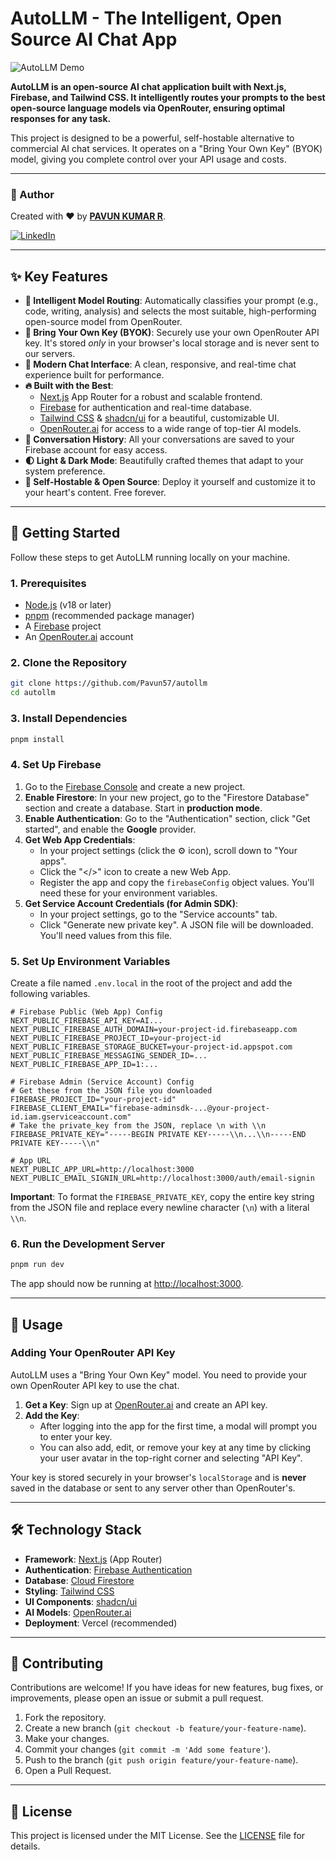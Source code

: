 # AutoLLM - The Intelligent, Open Source AI Chat App

![AutoLLM Demo](https://via.placeholder.com/1200x600.png?text=AutoLLM+Screenshot)

**AutoLLM is an open-source AI chat application built with Next.js, Firebase, and Tailwind CSS. It intelligently routes your prompts to the best open-source language models via OpenRouter, ensuring optimal responses for any task.**

This project is designed to be a powerful, self-hostable alternative to commercial AI chat services. It operates on a "Bring Your Own Key" (BYOK) model, giving you complete control over your API usage and costs.

---

### 👑 Author

Created with ❤️ by **[PAVUN KUMAR R](https://github.com/Pavun57)**.

[![LinkedIn](https://img.shields.io/badge/LinkedIn-0077B5?style=for-the-badge&logo=linkedin&logoColor=white)](https://www.linkedin.com/in/pavun-kumar-r-337545299)

---

## ✨ Key Features

*   **🧠 Intelligent Model Routing**: Automatically classifies your prompt (e.g., code, writing, analysis) and selects the most suitable, high-performing open-source model from OpenRouter.
*   **🔑 Bring Your Own Key (BYOK)**: Securely use your own OpenRouter API key. It's stored *only* in your browser's local storage and is never sent to our servers.
*   **💬 Modern Chat Interface**: A clean, responsive, and real-time chat experience built for performance.
*   **🔥 Built with the Best**:
    *   [Next.js](https://nextjs.org/) App Router for a robust and scalable frontend.
    *   [Firebase](https://firebase.google.com/) for authentication and real-time database.
    *   [Tailwind CSS](https://tailwindcss.com/) & [shadcn/ui](https://ui.shadcn.com/) for a beautiful, customizable UI.
    *   [OpenRouter.ai](https://openrouter.ai/) for access to a wide range of top-tier AI models.
*   **📜 Conversation History**: All your conversations are saved to your Firebase account for easy access.
*   **🌓 Light & Dark Mode**: Beautifully crafted themes that adapt to your system preference.
*   **🚀 Self-Hostable & Open Source**: Deploy it yourself and customize it to your heart's content. Free forever.

---

## 🚀 Getting Started

Follow these steps to get AutoLLM running locally on your machine.

### 1. Prerequisites

*   [Node.js](https://nodejs.org/) (v18 or later)
*   [pnpm](https://pnpm.io/) (recommended package manager)
*   A [Firebase](https://firebase.google.com/) project
*   An [OpenRouter.ai](https://openrouter.ai/) account

### 2. Clone the Repository

```bash
git clone https://github.com/Pavun57/autollm
cd autollm
```

### 3. Install Dependencies

```bash
pnpm install
```

### 4. Set Up Firebase

1.  Go to the [Firebase Console](https://console.firebase.google.com/) and create a new project.
2.  **Enable Firestore**: In your new project, go to the "Firestore Database" section and create a database. Start in **production mode**.
3.  **Enable Authentication**: Go to the "Authentication" section, click "Get started", and enable the **Google** provider.
4.  **Get Web App Credentials**:
    *   In your project settings (click the ⚙️ icon), scroll down to "Your apps".
    *   Click the "</>" icon to create a new Web App.
    *   Register the app and copy the `firebaseConfig` object values. You'll need these for your environment variables.
5.  **Get Service Account Credentials (for Admin SDK)**:
    *   In your project settings, go to the "Service accounts" tab.
    *   Click "Generate new private key". A JSON file will be downloaded. You'll need values from this file.

### 5. Set Up Environment Variables

Create a file named `.env.local` in the root of the project and add the following variables.

```env
# Firebase Public (Web App) Config
NEXT_PUBLIC_FIREBASE_API_KEY=AI...
NEXT_PUBLIC_FIREBASE_AUTH_DOMAIN=your-project-id.firebaseapp.com
NEXT_PUBLIC_FIREBASE_PROJECT_ID=your-project-id
NEXT_PUBLIC_FIREBASE_STORAGE_BUCKET=your-project-id.appspot.com
NEXT_PUBLIC_FIREBASE_MESSAGING_SENDER_ID=...
NEXT_PUBLIC_FIREBASE_APP_ID=1:...

# Firebase Admin (Service Account) Config
# Get these from the JSON file you downloaded
FIREBASE_PROJECT_ID="your-project-id"
FIREBASE_CLIENT_EMAIL="firebase-adminsdk-...@your-project-id.iam.gserviceaccount.com"
# Take the private_key from the JSON, replace \n with \\n
FIREBASE_PRIVATE_KEY="-----BEGIN PRIVATE KEY-----\\n...\\n-----END PRIVATE KEY-----\\n"

# App URL
NEXT_PUBLIC_APP_URL=http://localhost:3000
NEXT_PUBLIC_EMAIL_SIGNIN_URL=http://localhost:3000/auth/email-signin
```

**Important**: To format the `FIREBASE_PRIVATE_KEY`, copy the entire key string from the JSON file and replace every newline character (`\n`) with a literal `\\n`.

### 6. Run the Development Server

```bash
pnpm run dev
```

The app should now be running at [http://localhost:3000](http://localhost:3000).

---

## 🔧 Usage

### Adding Your OpenRouter API Key

AutoLLM uses a "Bring Your Own Key" model. You need to provide your own OpenRouter API key to use the chat.

1.  **Get a Key**: Sign up at [OpenRouter.ai](https://openrouter.ai/) and create an API key.
2.  **Add the Key**:
    *   After logging into the app for the first time, a modal will prompt you to enter your key.
    *   You can also add, edit, or remove your key at any time by clicking your user avatar in the top-right corner and selecting "API Key".

Your key is stored securely in your browser's `localStorage` and is **never** saved in the database or sent to any server other than OpenRouter's.

---

## 🛠️ Technology Stack

*   **Framework**: [Next.js](https://nextjs.org/) (App Router)
*   **Authentication**: [Firebase Authentication](https://firebase.google.com/docs/auth)
*   **Database**: [Cloud Firestore](https://firebase.google.com/docs/firestore)
*   **Styling**: [Tailwind CSS](https://tailwindcss.com/)
*   **UI Components**: [shadcn/ui](https://ui.shadcn.com/)
*   **AI Models**: [OpenRouter.ai](https://openrouter.ai/)
*   **Deployment**: Vercel (recommended)

---

## 🤝 Contributing

Contributions are welcome! If you have ideas for new features, bug fixes, or improvements, please open an issue or submit a pull request.

1.  Fork the repository.
2.  Create a new branch (`git checkout -b feature/your-feature-name`).
3.  Make your changes.
4.  Commit your changes (`git commit -m 'Add some feature'`).
5.  Push to the branch (`git push origin feature/your-feature-name`).
6.  Open a Pull Request.

---

## 📄 License

This project is licensed under the MIT License. See the [LICENSE](LICENSE) file for details. 